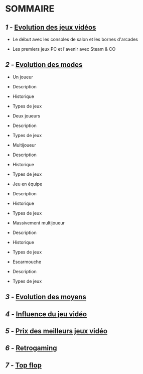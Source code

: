 # **SOMMAIRE**

## **_1_ -** [Evolution des jeux vidéos](Evolution_JV.md)

- Le début avec les consoles de salon et les bornes d'arcades

- Les premiers jeux PC et l'avenir avec Steam & CO

## **_2_ -** [Evolution des modes](Evolution_des_modes.md)

- Un joueur
 - Description
 - Historique
 - Types de jeux

- Deux joueurs
 - Description
 - Types de jeux

- Multijoueur
 - Description
 - Historique
 - Types de jeux

- Jeu en équipe
 - Description
 - Historique
 - Types de jeux

- Massivement multijoueur
 - Description
 - Historique
 - Types de jeux

- Escarmouche
 - Description
 - Types de jeux

## **_3_ -** [Evolution des moyens](Evolution_des_moyens.md)
## **_4_ -** [Influence du jeu vidéo](Influence_JV_Culture.md)
## **_5_ -** [Prix des meilleurs jeux vidéo](Prix_des_meilleurs_JV.md)
## **_6_ -** [Retrogaming](Retrogaming.md)
## **_7_ -** [Top flop](Top_flop.md)